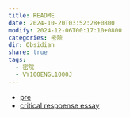 ```yaml
---
title: README
date: 2024-10-20T03:52:28+0800
modify: 2024-12-06T00:17:10+0800
categories: 密院
dir: Obsidian
share: true
tags:
  - 密院
  - VY100ENGL1000J
---
```


- [pre](./pre.md)
- [critical respoense essay](./critical%20respoense%20essay.md)